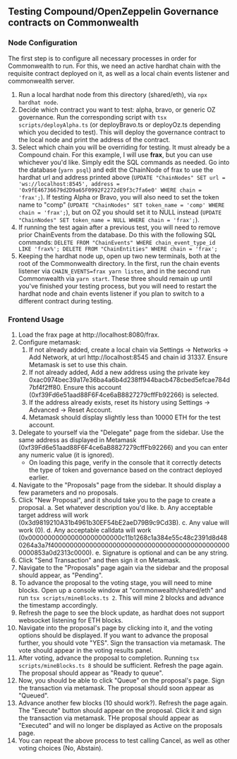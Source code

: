 ## Testing Compound/OpenZeppelin Governance contracts on Commonwealth

### Node Configuration

The first step is to configure all necessary processes in order for Commonwealth to run. For this, we need an active hardhat chain with the requisite contract deployed on it, as well as a local chain events listener and commonwealth server.

1. Run a local hardhat node from this directory (shared/eth), via `npx hardhat node`.
2. Decide which contract you want to test: alpha, bravo, or generic OZ governance. Run the corresponding script with `tsx scripts/deployAlpha.ts` (or deployBravo.ts or deployOz.ts depending which you decided to test). This will deploy the governance contract to the local node and print the address of the contract.
3. Select which chain you will be overriding for testing. It must already be a Compound chain. For this example, I will use **frax**, but you can use whichever you'd like. Simply edit the SQL commands as needed. Go into the database (`yarn psql`) and edit the ChainNode of frax to use the hardhat url and address printed above (`UPDATE "ChainNodes" SET url = 'ws://localhost:8545', address = '0x9fE46736679d2D9a65F0992F2272dE9f3c7fa6e0' WHERE chain = 'frax';`). If testing Alpha or Bravo, you will also need to set the token name to "comp" (`UPDATE "ChainNodes" SET token_name = 'comp' WHERE chain = 'frax';`), but on OZ you should set it to NULL instead (`UPDATE "ChainNodes" SET token_name = NULL WHERE chain = 'frax';`).
4. If running the test again after a previous test, you will need to remove prior ChainEvents from the database. Do this with the following SQL commands: `DELETE FROM "ChainEvents" WHERE chain_event_type_id LIKE 'frax%'; DELETE FROM "ChainEntities" WHERE chain = 'frax';`
5. Keeping the hardhat node up, open up two new terminals, both at the root of the Commonwealth directory. In the first, run the chain events listener via `CHAIN_EVENTS=frax yarn listen`, and in the second run Commonwealth via `yarn start`. These three should remain up until you've finished your testing process, but you will need to restart the hardhat node and chain events listener if you plan to switch to a different contract during testing.

### Frontend Usage

1. Load the frax page at http://localhost:8080/frax.
2. Configure metamask:
   1. If not already added, create a local chain via Settings -> Networks -> Add Network, at url http://localhost:8545 and chain id 31337. Ensure Metamask is set to use this chain.
   2. If not already added, Add a new address using the private key 0xac0974bec39a17e36ba4a6b4d238ff944bacb478cbed5efcae784d7bf4f2ff80. Ensure this account (0xf39Fd6e51aad88F6F4ce6aB8827279cffFb92266) is selected.
   3. If the address already exists, reset its history using Settings -> Advanced -> Reset Account.
   4. Metamask should display slightly less than 10000 ETH for the test account.
3. Delegate to yourself via the "Delegate" page from the sidebar. Use the same address as displayed in Metamask (0xf39Fd6e51aad88F6F4ce6aB8827279cffFb92266) and you can enter any numeric value (it is ignored).
   - On loading this page, verify in the console that it correctly detects the type of token and governance based on the contract deployed earlier.
4. Navigate to the "Proposals" page from the sidebar. It should display a few parameters and no proposals.
5. Click "New Proposal", and it should take you to the page to create a proposal.
   a. Set whatever description you'd like.
   b. Any acceptable target address will work (0x3d9819210A31b4961b30EF54bE2aeD79B9c9Cd3B).
   c. Any value will work (0).
   d. Any acceptable calldata will work (0x000000000000000000000000c11b1268c1a384e55c48c2391d8d480264a3a7f40000000000000000000000000000000000000000000000000853a0d2313c0000).
   e. Signature is optional and can be any string.
6. Click "Send Transaction" and then sign it on Metamask.
7. Navigate to the "Proposals" page again via the sidebar and the proposal should appear, as "Pending".
8. To advance the proposal to the voting stage, you will need to mine blocks. Open up a console window at "commonwealth/shared/eth" and run `tsx scripts/mineBlocks.ts 2`. This will mine 2 blocks and advance the timestamp accordingly.
9. Refresh the page to see the block update, as hardhat does not support websocket listening for ETH blocks.
10. Navigate into the proposal's page by clicking into it, and the voting options should be displayed. If you want to advance the proposal further, you should vote "YES". Sign the transaction via metamask. The vote should appear in the voting results panel.
11. After voting, advance the proposal to completion. Running `tsx scripts/mineBlocks.ts 8` should be sufficient. Refresh the page again. The proposal should appear as "Ready to queue".
12. Now, you should be able to click "Queue" on the proposal's page. Sign the transaction via metamask. The proposal should soon appear as "Queued".
13. Advance another few blocks (10 should work?). Refresh the page again. The "Execute" button should appear on the proposal. Click it and sign the transaction via metamask. THe proposal should appear as "Executed" and will no longer be displayed as Active on the proposals page.
14. You can repeat the above process to test calling Cancel, as well as other voting choices (No, Abstain).
